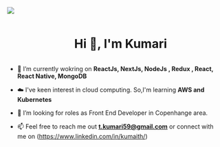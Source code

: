 
<!--
**kumarith/kumarith** is a ✨ _special_ ✨ repository because its `README.md` (this file) appears on your GitHub profile.

Here are some ideas to get you started:

- 🔭 I’m currently working on ...
- 🌱 I’m currently learning ...
- 👯 I’m looking to collaborate on ...
- 🤔 I’m looking for help with ...
- 💬 Ask me about ...
- 📫 How to reach me: ...
- 😄 Pronouns: ...
- ⚡ Fun fact: ...
-->

<!--horizontal divider(gradiant)-->
<img src="https://user-images.githubusercontent.com/73097560/115834477-dbab4500-a447-11eb-908a-139a6edaec5c.gif">

<!--h1 without bottom border-->
<div id="user-content-toc">
  <ul align="center">
    <summary><h1 style="display: inline-block">Hi 👋, I'm Kumari </h1></summary>
  </ul>
</div>



<!--h2 without bottom border
<div id="user-content-toc">
  <ul align="center">
    <summary><h2 style="display: inline-block">Confusion is part of Programming</h2></summary>
  </ul>
</div>
-->

<!--Intro start-->
- 🔭 I’m currently wokring on **ReactJs, NextJs, NodeJs , Redux , React, React Native, MongoDB**

- ☁️ I've keen interest in cloud computing. So,I'm learning **AWS and Kubernetes**

- 🤔 I’m looking for roles as Front End Developer in Copenhange area.

- 📫 Feel free to reach me out **t.kumari59@gmail.com** or connect with me on  (https://www.linkedin.com/in/kumaith/) 

<!--Intro end-->


   


